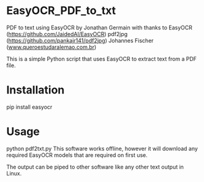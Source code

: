 # EasyOCR_PDF_to_txt
PDF to text using EasyOCR
by Jonathan Germain
with thanks to
EasyOCR (https://github.com/JaidedAI/EasyOCR)
pdf2jpg (https://github.com/pankajr141/pdf2jpg)
Johannes Fischer (www.queroestudaralemao.com.br)

This is a simple Python script that uses EasyOCR to extract text from a PDF file. 

# Installation
pip install easyocr

# Usage
python pdf2txt.py <PDF file name> 
This software works offline, however it will download any required EasyOCR models that are required on first use.

The output can be piped to other software like any other text output in Linux.

